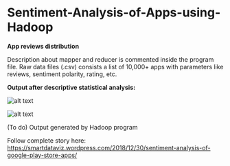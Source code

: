 # Sentiment-Analysis-of-Apps-using-Hadoop
**App reviews distribution**

Description about mapper and reducer is commented inside the program file. Raw data files (.csv) consists a list of 10,000+ apps with parameters like reviews, sentiment polarity, rating, etc.

**Output after descriptive statistical analysis:**

![alt text](https://smartdataviz.files.wordpress.com/2018/12/Scores-1.png?w=740)

![alt text](https://smartdataviz.files.wordpress.com/2018/12/Sentiments-1.png?w=740)

(To do) Output generated by Hadoop program

Follow complete story here: https://smartdataviz.wordpress.com/2018/12/30/sentiment-analysis-of-google-play-store-apps/

